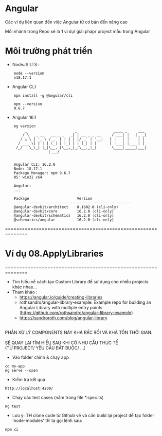 
# Angular
Các ví dụ liên quan đến việc Angular từ cơ bản đến nâng cao

Mỗi nhánh trong Repo sẽ là 1 ví dụ/ giải pháp/ project mẫu trong Angular

# Môi trường phát triển
- NodeJS LTS : 
```
    node --version
    v18.17.1
```

- Angular CLI
```
    npm install -g @angular/cli
    
    npm --version
    9.6.7

```

- Angular 16.1
```
    ng version
         _                      _                 ____ _     ___
        / \   _ __   __ _ _   _| | __ _ _ __     / ___| |   |_ _|
       / △ \ | '_ \ / _` | | | | |/ _` | '__|   | |   | |    | |
      / ___ \| | | | (_| | |_| | | (_| | |      | |___| |___ | |
     /_/   \_\_| |_|\__, |\__,_|_|\__,_|_|       \____|_____|___|
                    |___/
    
    
    Angular CLI: 16.2.0
    Node: 18.17.1
    Package Manager: npm 9.6.7
    OS: win32 x64
    
    Angular:
    ...
    
    Package                      Version
    ------------------------------------------------------
    @angular-devkit/architect    0.1602.0 (cli-only)
    @angular-devkit/core         16.2.0 (cli-only)
    @angular-devkit/schematics   16.2.0 (cli-only)
    @schematics/angular          16.2.0 (cli-only)
```

==============================================================

# Ví dụ 08.ApplyLibraries
==============================================================
- Tìm hiểu về cách tạo Custom Library để sử dụng cho nhiều projects khác nhau...
- Tham khảo :
  - https://angular.io/guide/creating-libraries
  - rothsandro/angular-library-example: Example repo for building an Angular Library with multiple entry points
    (https://github.com/rothsandro/angular-library-example)
  - https://sandroroth.com/blog/angular-library
<br/>
PHẦN XỬ LÝ COMPONENTS NÀY KHÁ RẮC RỐI VÀ KHÁ TỐN THỜI GIAN.<br/>
<br/>
SẼ QUAY LẠI TÌM HIỂU SAU KHI CÓ NHU CẦU THỰC TẾ<br/>
(TỪ PROJECT/ YÊU CẦU BẮT BUỘC/ …)<br/>

- Vào folder chính & chạy app
```
cd my-app
ng serve --open
```

- Kiểm tra kết quả
```
http://localhost:4200/
```

- Chạy các test cases (nằm trong file *.spec.ts)
```
ng test
```

- Lưu ý: TH clone code từ Github về và cần build lại project để tạo folder 'node-modules' thì ta gọi lệnh sau:
```
npm ci
```
